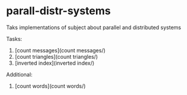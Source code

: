 # parall-distr-systems
Taks implementations of subject about parallel and distributed systems

Tasks:
1. [count messages](count messages/)
2. [count triangles](count triangles/)
3. [inverted index](inverted index/)

Additional:
1. [count words](count words/)
